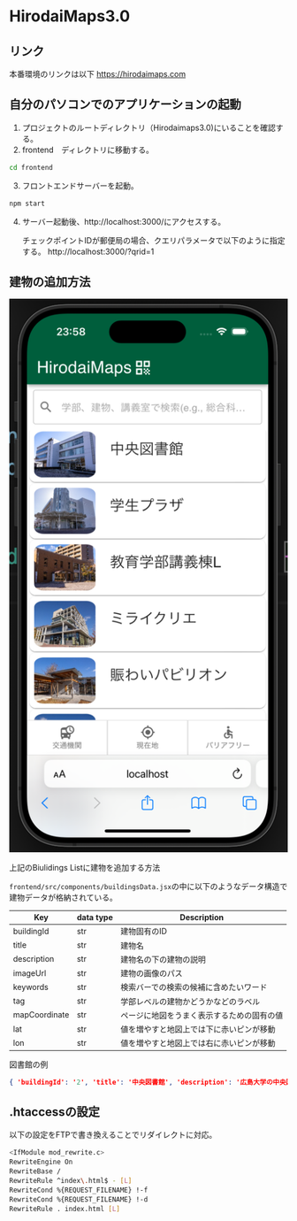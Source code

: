 # HirodaiMaps3.0
## リンク
本番環境のリンクは以下
<a hreh = "https://hirodaimaps.com">https://hirodaimaps.com</a>

## 自分のパソコンでのアプリケーションの起動
1. プロジェクトのルートディレクトリ（Hirodaimaps3.0)にいることを確認する。
2. frontend　ディレクトリに移動する。
 ```bash
 cd frontend
 ```
3. フロントエンドサーバーを起動。
 ```bash
npm start
 ```
4. サーバー起動後、<a>http://localhost:3000/</a>にアクセスする。
   
   チェックポイントIDが郵便局の場合、クエリパラメータで以下のように指定する。
   <a>http://localhost:3000/?qrid=1</a>

## 建物の追加方法

<div align="center">

![Start-up window](docs_images/landingpage.png)

</div>

上記のBiulidings Listに建物を追加する方法

`frontend/src/components/buildingsData.jsx`の中に以下のようなデータ構造で建物データが格納されている。

| Key | data type | Description                   |
|-------------|-----------|-------------------------------|
| buildingId  | str       | 建物固有のID           |
| title       | str       | 建物名                    |
| description | str       | 建物名の下の建物の説明|
|imageUrl| str    |  建物の画像のパス |
|keywords| str    |検索バーでの検索の候補に含めたいワード|
|tag| str    | 学部レベルの建物かどうかなどのラベル|
|mapCoordinate| str |ページに地図をうまく表示するための固有の値|
|lat| str    | 値を増やすと地図上では下に赤いピンが移動|
|lon| str    | 値を増やすと地図上では右に赤いピンが移動|

図書館の例
```json
{ 'buildingId': '2', 'title': '中央図書館', 'description': '広島大学の中央図書館です。', 'imageUrl': 'building_images/building2.jpg', 'keywords': ['中央図書館', '図書館', '図書', "Library", "Central"], 'tag': 'faculty', 'mapCoordinate': '#17/34.403814/132.715201', 'lat': '34.40320', 'lon': '132.71345' }
```



## .htaccessの設定
以下の設定をFTPで書き換えることでリダイレクトに対応。
```bash
<IfModule mod_rewrite.c>
RewriteEngine On
RewriteBase /
RewriteRule ^index\.html$ - [L]
RewriteCond %{REQUEST_FILENAME} !-f
RewriteCond %{REQUEST_FILENAME} !-d
RewriteRule . index.html [L]
```
